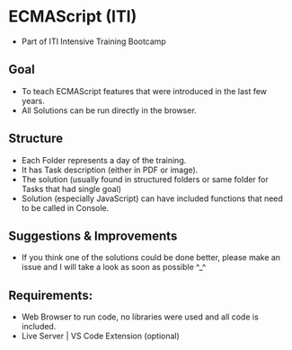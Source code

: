 # ECMAScript (ITI)
- Part of ITI Intensive Training Bootcamp

## Goal
- To teach ECMAScript features that were introduced in the last few years.
- All Solutions can be run directly in the browser.

## Structure
- Each Folder represents a day of the training.
- It has Task description (either in PDF or image).
- The solution (usually found in structured folders or same folder for Tasks that had single goal)
- Solution (especially JavaScript) can have included functions that need to be called in Console.

## Suggestions & Improvements
- If you think one of the solutions could be done better, please make an issue and I will take a look as soon as possible ^_^

## Requirements:
- Web Browser to run code, no libraries were used and all code is included.
- Live Server | VS Code Extension (optional)